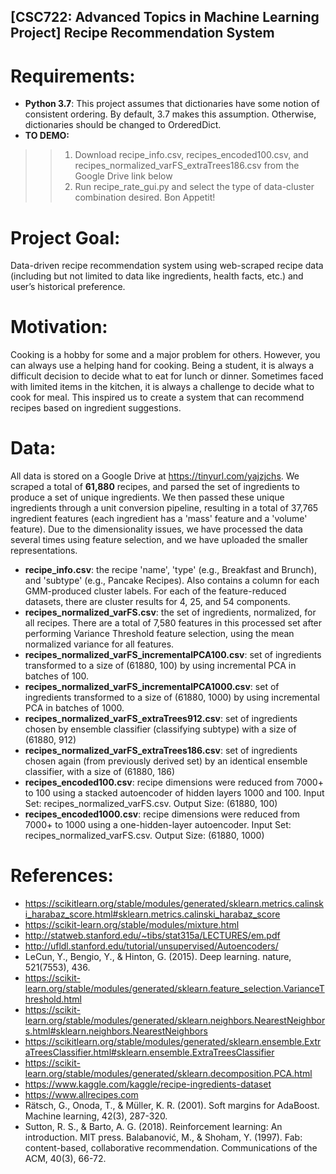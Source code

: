 ##  [CSC722: Advanced Topics in Machine Learning Project] Recipe Recommendation System
# Requirements:
- **Python 3.7**: This project assumes that dictionaries have some notion of consistent ordering. By default, 3.7 makes this assumption. Otherwise, dictionaries should be changed to OrderedDict.
- **TO DEMO:**
>> 1. Download recipe_info.csv, recipes_encoded100.csv, and recipes_normalized_varFS_extraTrees186.csv from the Google Drive link below
>> 2. Run recipe_rate_gui.py and select the type of data-cluster combination desired. Bon Appetit!
# Project Goal: 
Data-driven recipe recommendation system using web-scraped recipe data (including but not limited to data like ingredients, health facts, etc.) and user’s historical preference.
# Motivation:
Cooking is a hobby for some and a major problem for others. However, you can always use a helping hand for cooking. Being a student, it is always a difficult decision to decide what to eat for lunch or dinner. Sometimes faced with limited items in the kitchen, it is always a challenge to decide what to cook for meal. This inspired us to create a system that can recommend recipes based on ingredient suggestions.
# Data:
All data is stored on a Google Drive at https://tinyurl.com/yajzjchs.
We scraped a total of **61,880** recipes, and parsed the set of ingredients to produce a set of unique ingredients. We then passed these unique ingredients through a unit conversion pipeline, resulting in a total of 37,765 ingredient features (each ingredient has a 'mass' feature and a 'volume' feature). Due to the dimensionality issues, we have processed the data several times using feature selection, and we have uploaded the smaller representations.
- **recipe_info.csv**: the recipe 'name', 'type' (e.g., Breakfast and Brunch), and 'subtype' (e.g., Pancake Recipes). Also contains a column for each GMM-produced cluster labels. For each of the feature-reduced datasets, there are cluster results for 4, 25, and 54 components.
- **recipes_normalized_varFS.csv**: the set of ingredients, normalized, for all recipes. There are a total of 7,580 features in this processed set after performing Variance Threshold feature selection, using the mean normalized variance for all features.
- **recipes_normalized_varFS_incrementalPCA100.csv**: set of ingredients transformed to a size of (61880, 100) by using incremental PCA in batches of 100.
- **recipes_normalized_varFS_incrementalPCA1000.csv**: set of ingredients transformed to a size of (61880, 1000) by using incremental PCA in batches of 1000.
- **recipes_normalized_varFS_extraTrees912.csv**: set of ingredients chosen by ensemble classifier (classifying subtype) with a size of (61880, 912)
- **recipes_normalized_varFS_extraTrees186.csv**: set of ingredients chosen again (from previously derived set) by an identical ensemble classifier, with a size of (61880, 186)
- **recipes_encoded100.csv**: recipe dimensions were reduced from 7000+ to 100 using a stacked autoencoder of hidden layers 1000 and 100. Input Set: recipes_normalized_varFS.csv. Output Size: (61880, 100)
- **recipes_encoded1000.csv**: recipe dimensions were reduced from 7000+ to 1000 using a one-hidden-layer autoencoder. Input Set: recipes_normalized_varFS.csv. Output Size: (61880, 1000)
# References:
- https://scikitlearn.org/stable/modules/generated/sklearn.metrics.calinski_harabaz_score.html#sklearn.metrics.calinski_harabaz_score
- https://scikit-learn.org/stable/modules/mixture.html
- http://statweb.stanford.edu/~tibs/stat315a/LECTURES/em.pdf
- http://ufldl.stanford.edu/tutorial/unsupervised/Autoencoders/
- LeCun, Y., Bengio, Y., & Hinton, G. (2015). Deep learning. nature, 521(7553), 436.
- https://scikit-learn.org/stable/modules/generated/sklearn.feature_selection.VarianceThreshold.html
- https://scikit-learn.org/stable/modules/generated/sklearn.neighbors.NearestNeighbors.html#sklearn.neighbors.NearestNeighbors
- https://scikitlearn.org/stable/modules/generated/sklearn.ensemble.ExtraTreesClassifier.html#sklearn.ensemble.ExtraTreesClassifier
- https://scikit-learn.org/stable/modules/generated/sklearn.decomposition.PCA.html
- https://www.kaggle.com/kaggle/recipe-ingredients-dataset
- https://www.allrecipes.com
- Rätsch, G., Onoda, T., & Müller, K. R. (2001). Soft margins for AdaBoost. Machine learning, 42(3), 287-320.
- Sutton, R. S., & Barto, A. G. (2018). Reinforcement learning: An introduction. MIT press.
Balabanović, M., & Shoham, Y. (1997). Fab: content-based, collaborative recommendation. Communications of the ACM, 40(3), 66-72.

